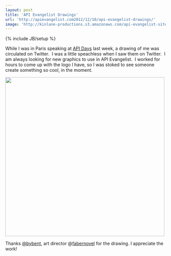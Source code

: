 ```yaml
---
layout: post
title: 'API Evangelist Drawings'
url: 'http://apievangelist.com2012/12/10/api-evangelist-drawings/'
image: 'http://kinlane-productions.s3.amazonaws.com/api-evangelist-site/blog/kin-lane-drawing.jpg'
---
```

{% include JB/setup %}
<p>
     While I was in Paris speaking at <a title="API Days" href="http://apidays.io" target="_blank">API Days</a> last week, a drawing of me was circulated on Twitter.  I was a little speachless when I saw them on Twitter.  I am always looking for new graphics to use in API Evangelist.  I worked for hours to come up with the logo I have, so I was stoked to see someone create something so cool, in the moment.
</p>
<p>
     <img src="https://s3.amazonaws.com/kinlane-productions/api-evangelist/kin-lane-drawing.jpg"  width="500" />
</p>
<p>
     Thanks <a href="https://twitter.com/bybent" target="_blank">@bybent</a>, art director @<a href="https://twitter.com/fabernovel" target="_blank">fabernovel</a> for the drawing. I appreciate the work!
</p>
